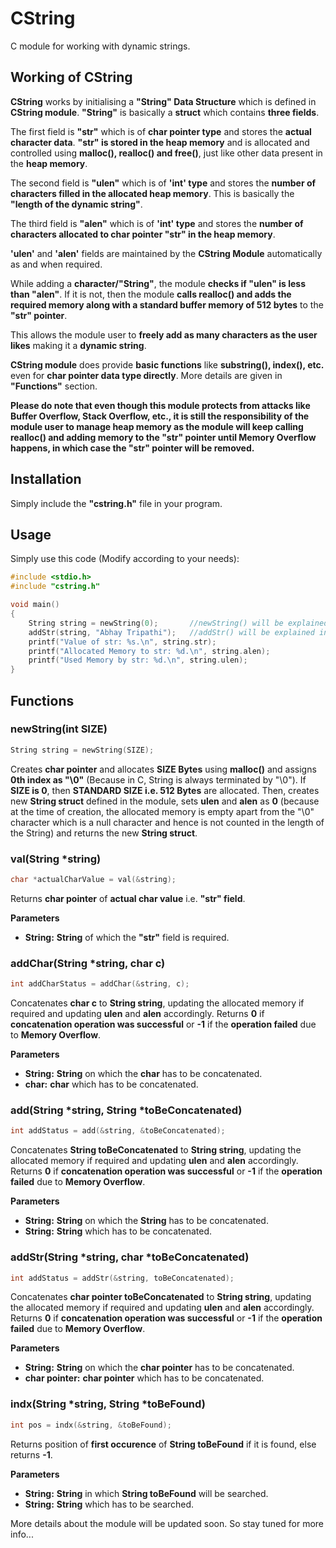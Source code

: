 # CString

C module for working with dynamic strings.

## Working of CString

**CString** works by initialising a **"String" Data Structure** which is defined in **CString module**. **"String"** is basically a **struct** which contains **three fields**.

The first field is **"str"** which is of **char pointer type** and stores the **actual character data**. **"str" is stored in the heap memory** and is allocated and controlled using **malloc(), realloc() and free()**, just like other data present in the **heap memory**.

The second field is **"ulen"** which is of **'int' type** and stores the **number of characters filled in the allocated heap memory**. This is basically the **"length of the dynamic string"**.

The third field is **"alen"** which is of **'int' type** and stores the **number of characters allocated to char pointer "str" in the heap memory**.

**'ulen'** and **'alen'** fields are maintained by the **CString Module** automatically as and when required.

While adding a **character/"String"**, the module **checks if "ulen" is less than "alen"**. If it is not, then the module **calls realloc() and adds the required memory along with a standard buffer memory of 512 bytes** to the **"str" pointer**.

This allows the module user to **freely add as many characters as the user likes** making it a **dynamic string**.

**CString module** does provide **basic functions** like **substring(), index(), etc.** even for **char pointer data type directly**. More details are given in **"Functions"** section.

**Please do note that even though this module protects from attacks like Buffer Overflow, Stack Overflow, etc., it is still the responsibility of the module user to manage heap memory as the module will keep calling realloc() and adding memory to the "str" pointer until Memory Overflow happens, in which case the "str" pointer will be removed.**

## Installation

Simply include the **"cstring.h"** file in your program.

## Usage

Simply use this code (Modify according to your needs):

```C
#include <stdio.h>
#include "cstring.h"

void main()
{
    String string = newString(0);       //newString() will be explained in detail in the functions section.
    addStr(string, "Abhay Tripathi");   //addStr() will be explained in detail in the functions section.
    printf("Value of str: %s.\n", string.str);
    printf("Allocated Memory to str: %d.\n", string.alen);
    printf("Used Memory by str: %d.\n", string.ulen);
}
```

## Functions

### newString(int SIZE)

```C
String string = newString(SIZE);
```

Creates **char pointer** and allocates **SIZE Bytes** using **malloc()** and assigns **0th index as "\0"** (Because in C, String is always terminated by "\0"). If **SIZE is 0**, then **STANDARD SIZE i.e. 512 Bytes** are allocated. Then, creates new **String struct** defined in the module, sets **ulen** and **alen** as **0** (because at the time of creation, the allocated memory is empty apart from the "\0" character which is a null character and hence is not counted in the length of the String) and returns the new **String struct**.

### val(String *string)

```C
char *actualCharValue = val(&string);
```

Returns **char pointer** of **actual char value** i.e. **"str" field**.

**Parameters**

- **String:** **String** of which the **"str"** field is required.

### addChar(String *string, char c)

```C
int addCharStatus = addChar(&string, c);
```

Concatenates **char c** to **String string**, updating the allocated memory if required and updating **ulen** and **alen** accordingly. Returns **0** if **concatenation operation was successful** or **-1** if the **operation failed** due to **Memory Overflow**.

**Parameters**

- **String:** **String** on which the **char** has to be concatenated.
- **char:** **char** which has to be concatenated.

### add(String *string, String *toBeConcatenated)

```C
int addStatus = add(&string, &toBeConcatenated);
```

Concatenates **String toBeConcatenated** to **String string**, updating the allocated memory if required and updating **ulen** and **alen** accordingly. Returns **0** if **concatenation operation was successful** or **-1** if the **operation failed** due to **Memory Overflow**.

**Parameters**

- **String:** **String** on which the **String** has to be concatenated.
- **String:** **String** which has to be concatenated.

### addStr(String *string, char *toBeConcatenated)

```C
int addStatus = addStr(&string, toBeConcatenated);
```

Concatenates **char pointer toBeConcatenated** to **String string**, updating the allocated memory if required and updating **ulen** and **alen** accordingly. Returns **0** if **concatenation operation was successful** or **-1** if the **operation failed** due to **Memory Overflow**.

**Parameters**

- **String:** **String** on which the **char pointer** has to be concatenated.
- **char pointer:** **char pointer** which has to be concatenated.

### indx(String *string, String *toBeFound)

```C
int pos = indx(&string, &toBeFound);
```

Returns position of **first occurence** of **String toBeFound** if it is found, else returns **-1**.

**Parameters**

- **String:** **String** in which **String toBeFound** will be searched.
- **String:** **String** which has to be searched.

More details about the module will be updated soon. So stay tuned for more info...
